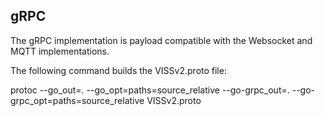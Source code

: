 ## gRPC

The gRPC implementation is payload compatible with the Websocket and MQTT implementations.

The following command builds the VISSv2.proto file:

protoc --go_out=. --go_opt=paths=source_relative     --go-grpc_out=. --go-grpc_opt=paths=source_relative     VISSv2.proto


